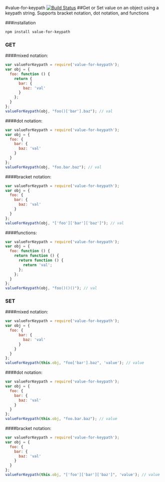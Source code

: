 #value-for-keypath [![Build Status](https://travis-ci.org/tjmehta/value-for-keypath.png?branch=master)](https://travis-ci.org/tjmehta/value-for-keypath)
##Get or Set value on an object using a keypath string. Supports bracket notation, dot notation, and functions

###installation
```bash
npm install value-for-keypath
```

### GET
####mixed notation:
```js
var valueForKeypath = require('value-for-keypath');
var obj = {
  foo: function () {
    return {
      bar: {
        baz: 'val'
      }
    };
  }
};
valueForKeypath(obj, "foo()['bar'].baz"); // val
```

####dot notation:
```js
var valueForKeypath = require('value-for-keypath');
var obj = {
  foo: {
    bar: {
      baz: 'val'
    }
  }
};
valueForKeypath(obj, "foo.bar.baz"); // val
```

####bracket notation:
```js
var valueForKeypath = require('value-for-keypath');
var obj = {
  foo: {
    bar: {
      baz: 'val'
    }
  }
};
valueForKeypath(obj, "['foo']['bar']['baz']"); // val
```

####functions:
```js
var valueForKeypath = require('value-for-keypath');
var obj = {
  foo: function () {
    return function () {
      return function () {
        return 'val';
      };
    };
  }
};
valueForKeypath(obj, "foo()()()"); // val
```

### SET
####mixed notation:
```js
var valueForKeypath = require('value-for-keypath');
var obj = {
  foo: {
      bar: {
        baz: 'val'
      }
    }
  }
};
valueForKeypath(this.obj, "foo['bar'].baz", 'value'); // value
```

####dot notation:
```js
var valueForKeypath = require('value-for-keypath');
var obj = {
  foo: {
    bar: {
      baz: 'val'
    }
  }
};
valueForKeypath(this.obj, "foo.bar.baz"); // value
```

####bracket notation:
```js
var valueForKeypath = require('value-for-keypath');
var obj = {
  foo: {
    bar: {
      baz: 'val'
    }
  }
};
valueForKeypath(this.obj, "['foo']['bar']['baz']", 'value'); // value
```
